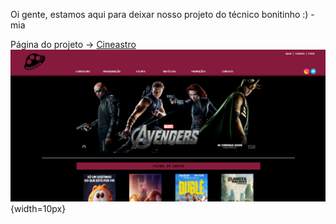 Oi gente, estamos aqui para deixar nosso projeto do técnico bonitinho :) - mia

Página do projeto -> [Cineastro](https://joaopedroselau.github.io/projeto)
![Texto alternativo: captura de tela na página Home.](/print.png "Página Home"){width=10px}
